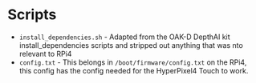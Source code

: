 # Scripts

 - `install_dependencies.sh` - Adapted from the OAK-D DepthAI kit install_dependencies scripts and stripped out anything that was nto relevant to RPi4
 - `config.txt` - This belongs in `/boot/firmware/config.txt` on the RPi4, this config has the config needed for the HyperPixel4 Touch to work.
